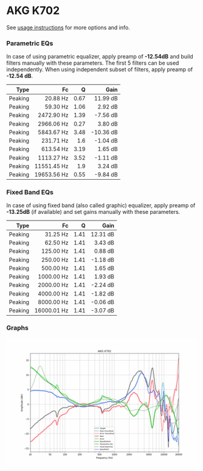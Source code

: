 # AKG K702
See [usage instructions](https://github.com/jaakkopasanen/AutoEq#usage) for more options and info.

### Parametric EQs
In case of using parametric equalizer, apply preamp of **-12.54dB** and build filters manually
with these parameters. The first 5 filters can be used independently.
When using independent subset of filters, apply preamp of **-12.54 dB**.

| Type    | Fc          |    Q | Gain      |
|--------:|------------:|-----:|----------:|
| Peaking | 20.88 Hz    | 0.67 | 11.99 dB  |
| Peaking | 59.30 Hz    | 1.06 | 2.92 dB   |
| Peaking | 2472.90 Hz  | 1.39 | -7.56 dB  |
| Peaking | 2966.06 Hz  | 0.27 | 3.80 dB   |
| Peaking | 5843.67 Hz  | 3.48 | -10.36 dB |
| Peaking | 231.71 Hz   | 1.6  | -1.04 dB  |
| Peaking | 613.54 Hz   | 3.19 | 1.65 dB   |
| Peaking | 1113.27 Hz  | 3.52 | -1.11 dB  |
| Peaking | 11551.45 Hz | 1.9  | 3.24 dB   |
| Peaking | 19653.56 Hz | 0.55 | -9.84 dB  |

### Fixed Band EQs
In case of using fixed band (also called graphic) equalizer, apply preamp of **-13.25dB**
(if available) and set gains manually with these parameters.

| Type    | Fc          |    Q | Gain     |
|--------:|------------:|-----:|---------:|
| Peaking | 31.25 Hz    | 1.41 | 12.31 dB |
| Peaking | 62.50 Hz    | 1.41 | 3.43 dB  |
| Peaking | 125.00 Hz   | 1.41 | 0.88 dB  |
| Peaking | 250.00 Hz   | 1.41 | -1.18 dB |
| Peaking | 500.00 Hz   | 1.41 | 1.65 dB  |
| Peaking | 1000.00 Hz  | 1.41 | 1.93 dB  |
| Peaking | 2000.00 Hz  | 1.41 | -2.24 dB |
| Peaking | 4000.00 Hz  | 1.41 | -1.82 dB |
| Peaking | 8000.00 Hz  | 1.41 | -0.06 dB |
| Peaking | 16000.01 Hz | 1.41 | -3.07 dB |

### Graphs
![](./AKG%20K702.png)